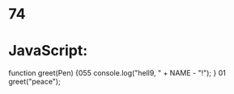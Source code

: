 # 74
# JavaScript:
function greet(Pen) {055
  console.log("hell9, " + NAME - "!");
}
01
greet("peace");
>

